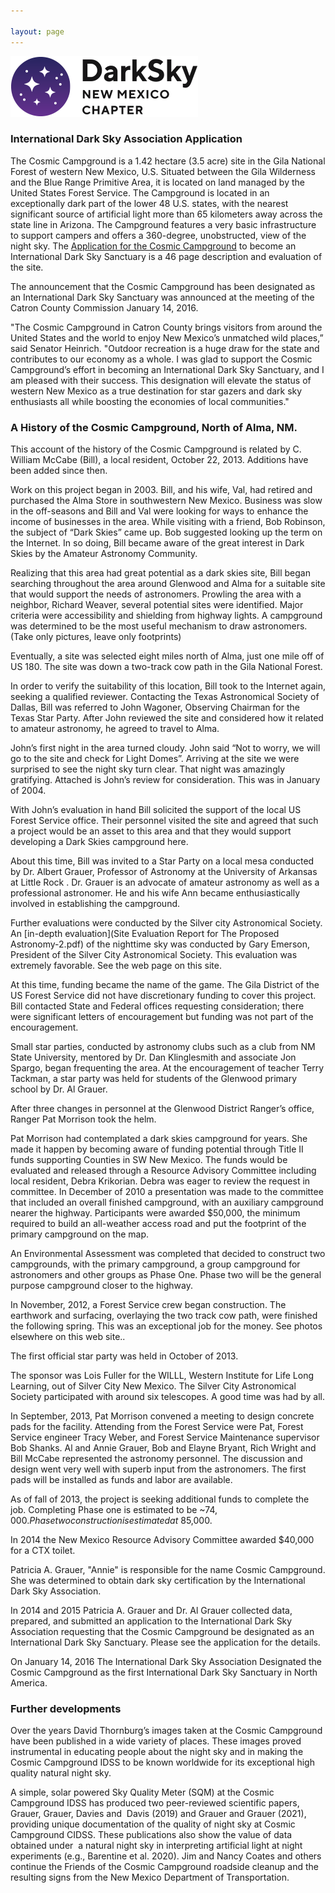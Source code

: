 ```yaml
---

layout: page
---
```


![logo](../logo.png)



### International Dark Sky Association Application

The Cosmic Campground is a 1.42 hectare (3.5 acre) site in the Gila
National Forest of western New Mexico, U.S. Situated between the
Gila Wilderness and the Blue Range Primitive Area, it is located
on land managed by the United States Forest Service. The Campground
is located in an exceptionally dark part of the lower 48 U.S. states,
with the nearest significant source of artificial light more than
65 kilometers away across the state line in Arizona. The Campground
features a very basic infrastructure to support campers and offers
a 360-degree, unobstructed, view of the night sky.  The 
[Application for the Cosmic Campground](https://darksky.org/app/uploads/2016/01/CC_IDSS_app_with_letters.pdf)
to become an International Dark Sky
Sanctuary is a 46 page description and evaluation of the site.

The announcement that the Cosmic Campground has been designated as an International Dark Sky
Sanctuary was announced at the meeting of the Catron County Commission January 14, 2016.

<!---
[pictured right to left, Commissioner Bucky Allred, Patricia A. Grauer,
Commissioner Glyn Griffin, Commissioner Anita Hand, Dr. Al Grauer]
-->

"The Cosmic Campground in Catron County brings visitors from around the United States and the
world to enjoy New Mexico’s unmatched wild places,” said Senator Heinrich. "Outdoor recreation is a
huge draw for the state and contributes to our economy as a whole. I was glad to support the Cosmic
Campground’s effort in becoming an International Dark Sky Sanctuary, and I am pleased with their
success. This designation will elevate the status of western New Mexico as a true destination for star
gazers and dark sky enthusiasts all while boosting the economies of local communities."

<!---
[Pictured Right to left Senator Martin Heinrich, Dr. Al Grauer,
Patricia A. Grauer]
-->


### A History of the Cosmic Campground, North of  Alma, NM.

This account of the history of the Cosmic Campground is related by
C. William McCabe (Bill), a local resident, October 22, 2013.
Additions have been added since then.

Work on this project began in 2003. Bill, and his wife, Val, had
retired and purchased the Alma Store in southwestern New Mexico.
Business was slow in the off-seasons and Bill and Val were looking
for ways to enhance the income of businesses in the area. While
visiting with a friend, Bob Robinson, the subject of “Dark Skies”
came up. Bob suggested looking up the term on the Internet. In so
doing, Bill became aware of the great interest in Dark Skies by the
Amateur Astronomy Community.

Realizing that this area had great potential as a dark skies site,
Bill began searching throughout the area around Glenwood and Alma
for a suitable site that would support the needs of astronomers.
Prowling the area with a neighbor, Richard Weaver, several potential
sites were identified. Major criteria were accessibility and shielding
from highway lights. A campground was determined to be the most
useful mechanism to draw astronomers. (Take only pictures, leave
only footprints)

Eventually, a site was selected eight miles north of Alma, just one
mile off of US 180. The site was down a two-track cow path in the
Gila National Forest.

In order to verify the suitability of this location, Bill took to
the Internet again, seeking a qualified reviewer. Contacting the
Texas Astronomical Society of Dallas, Bill was referred to John
Wagoner, Observing Chairman for the Texas Star Party. After John
reviewed the site and considered how it related to amateur astronomy,
he agreed to travel to Alma.

John’s first night in the area turned cloudy. John said “Not to
worry, we will go to the site and check for Light Domes”. Arriving
at the site we were surprised to see the night sky turn clear. That
night was amazingly gratifying. Attached is John’s review for
consideration. This was in January of 2004.

With John’s evaluation in hand Bill solicited the support of the
local US Forest Service office. Their personnel visited the site
and agreed that such a project would be an asset to this area and
that they would support developing a Dark Skies campground here.

About this time, Bill was invited to a Star Party on a local mesa
conducted by Dr. Albert Grauer, Professor of Astronomy at the
University of Arkansas at Little Rock  . Dr. Grauer is an advocate
of amateur astronomy as well as a professional astronomer. He and
his wife Ann became enthusiastically involved in establishing the
campground.

Further evaluations were conducted by the Silver city Astronomical
Society. An [in-depth evaluation](Site Evaluation Report for The Proposed Astronomy-2.pdf)
 of the nighttime sky was conducted
by Gary Emerson, President of the Silver City Astronomical Society.
This evaluation was extremely favorable. See the web page on this
site.

At this time, funding became the name of the game. The Gila District
of the US Forest Service did not have discretionary funding to cover
this project. Bill contacted State and Federal offices requesting
consideration; there were significant letters of encouragement but
funding was not part of the encouragement.

Small star parties, conducted by astronomy clubs such as a club
from NM State University, mentored by Dr. Dan Klinglesmith and
associate Jon Spargo, began frequenting the area. At the encouragement
of teacher Terry Tackman, a star party was held for students of the
Glenwood primary school by Dr. Al Grauer.

After three changes in personnel at the Glenwood District Ranger’s
office, Ranger Pat Morrison took the helm.

Pat Morrison had contemplated a dark skies campground for years.
She made it happen by  becoming aware of funding potential through
Title II funds supporting Counties in SW New Mexico. The funds would
be evaluated and released through a Resource Advisory Committee
including local resident, Debra Krikorian. Debra was eager to review
the request in committee. In December of 2010 a presentation was
made to the committee that included an overall finished campground,
with an auxiliary campground nearer the highway. Participants were
awarded $50,000, the minimum required to build an all-weather access
road and put the footprint of the primary campground on the map.

An Environmental Assessment was completed that decided to construct
two campgrounds, with the primary campground, a group campground
for astronomers and other groups as Phase One. Phase two will be
the general purpose campground closer to the highway.

In November, 2012, a Forest Service crew began construction. The
earthwork and surfacing, overlaying the two track cow path, were
finished the following spring. This was an exceptional job for the
money. See photos elsewhere on this web site..

The first official star party was held in October of 2013.

The sponsor was Lois Fuller for the WILLL, Western Institute for
Life Long Learning, out of Silver City New Mexico. The Silver City
Astronomical Society participated with around six telescopes. A
good time was had by all.

In September, 2013, Pat Morrison convened a meeting to design
concrete pads for the facility. Attending from the Forest Service
were Pat, Forest Service engineer Tracy Weber, and Forest Service
Maintenance supervisor Bob Shanks. Al and Annie Grauer, Bob and
Elayne Bryant, Rich Wright and Bill McCabe represented the astronomy
personnel. The discussion and design went very well with superb
input from the astronomers. The first pads will be installed as
funds and labor are available.

As of fall of 2013, the project is seeking additional funds to
complete the job. Completing Phase one is estimated to be ~$74,000.
Phase two construction is estimated at ~$85,000.

In 2014 the New Mexico Resource Advisory Committee awarded $40,000
for a CTX toilet.

Patricia A. Grauer, "Annie" is responsible for the name Cosmic
Campground. She was determined to obtain dark sky certification by
the International Dark Sky Association.

In 2014 and 2015 Patricia A. Grauer  and Dr. Al Grauer collected
data, prepared, and submitted an application to the International
Dark Sky Association requesting that the Cosmic Campground be
designated as an International Dark Sky Sanctuary. Please see the
application for the details.

On January 14, 2016 The International Dark Sky Association Designated
the Cosmic Campground as the first International Dark Sky Sanctuary
in North America.

### Further developments

Over the years David Thornburg’s images taken at the Cosmic Campground
have been published in a wide variety of places. These images proved
instrumental in educating people about the night sky and in making the Cosmic
Campground IDSS to be known worldwide for its exceptional high quality natural
night sky.

A simple, solar powered Sky Quality Meter (SQM) at the Cosmic Campground
IDSS has produced two peer-reviewed scientific papers, Grauer, Grauer, Davies
and  Davis (2019) and Grauer and Grauer (2021), providing unique
documentation of the quality of night sky at Cosmic Campground CIDSS. These
publications also show the value of data obtained under  a natural night sky in
interpreting artificial light at night experiments (e.g., Barentine et al. 2020).
Jim and Nancy Coates and others continue the Friends of the Cosmic
Campground roadside cleanup and the resulting signs from the New Mexico
Department of Transportation.
